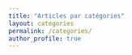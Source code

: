 ```yaml
---
title: "Articles par catégories"
layout: categories
permalink: /categories/
author_profile: true
---
```

